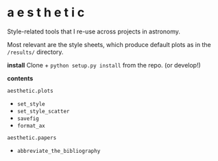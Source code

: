 # a e s t h e t i c

Style-related tools that I re-use across projects in astronomy.

Most relevant are the style sheets, which produce default plots as in the
`/results/` directory.

__install__
Clone + `python setup.py install` from the repo. (or develop!)

__contents__

`aesthetic.plots`
* `set_style`
* `set_style_scatter`
* `savefig`
* `format_ax`

`aesthetic.papers`
* `abbreviate_the_bibliography`
